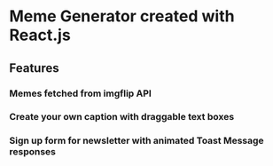 # Meme Generator created with React.js

## Features

### Memes fetched from imgflip API

### Create your own caption with draggable text boxes

### Sign up form for newsletter with animated Toast Message responses
